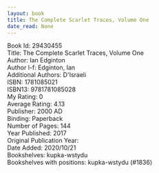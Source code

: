 ```yaml
---
layout: book
title: The Complete Scarlet Traces, Volume One
date_read: None
---
```


Book Id: 29430455<br />
Title: The Complete Scarlet Traces, Volume One<br />
Author: Ian Edginton<br />
Author l-f: Edginton, Ian<br />
Additional Authors: D'Israeli<br />
ISBN: 1781085021<br />
ISBN13: 9781781085028<br />
My Rating: 0<br />
Average Rating: 4.13<br />
Publisher: 2000 AD<br />
Binding: Paperback<br />
Number of Pages: 144<br />
Year Published: 2017<br />
Original Publication Year: <br />
Date Added: 2020/10/21<br />
Bookshelves: kupka-wstydu<br />
Bookshelves with positions: kupka-wstydu (#1836)<br />

